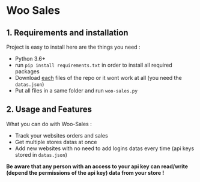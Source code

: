 # Woo Sales

## 1. Requirements and installation 

Project is easy to install here are the things you need : 
- Python 3.6+
- run `pip install requirements.txt` in order to install all required packages
- Download <u>each</u> files of the repo or it wont work at all (you need the `datas.json`)
- Put all files in a same folder and run `woo-sales.py`

## 2. Usage and Features

What you can do with Woo-Sales : 
- Track your websites orders and sales
- Get multiple stores datas at once
- Add new websites with no need to add logins datas every time (api keys stored in `datas.json`)


**Be aware that any person with an access to your api key can read/write (depend the permissions of the api key) data from your store !**
